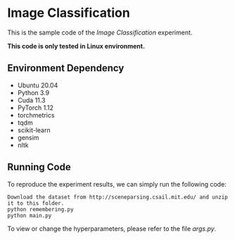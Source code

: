 # Image Classification

This is the sample code of the _Image Classification_ experiment.

**This code is only tested in Linux environment.**

## Environment Dependency

- Ubuntu 20.04
- Python 3.9
- Cuda 11.3
- PyTorch 1.12
- torchmetrics
- tqdm
- scikit-learn
- gensim
- nltk

## Running Code

To reproduce the experiment results, we can simply run the following code:

```
Download the dataset from http://sceneparsing.csail.mit.edu/ and unzip it to this folder.
python remembering.py
python main.py
```

To view or change the hyperparameters, please refer to the file *args.py*.